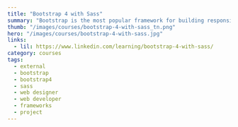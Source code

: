 ```yaml
---
title: "Bootstrap 4 with Sass"
summary: "Bootstrap is the most popular framework for building responsive, mobile-first websites. When you combine it with Sass, you get CSS superpowers and a level of customization that makes Bootstrap even more powerful."
thumb: "/images/courses/bootstrap-4-with-sass_tn.png"
hero: "/images/courses/bootstrap-4-with-sass.jpg"
links:
  - lil: https://www.linkedin.com/learning/bootstrap-4-with-sass/
category: courses
tags:
  - external
  - bootstrap
  - bootstrap4
  - sass
  - web designer
  - web developer
  - frameworks
  - project
---
```

